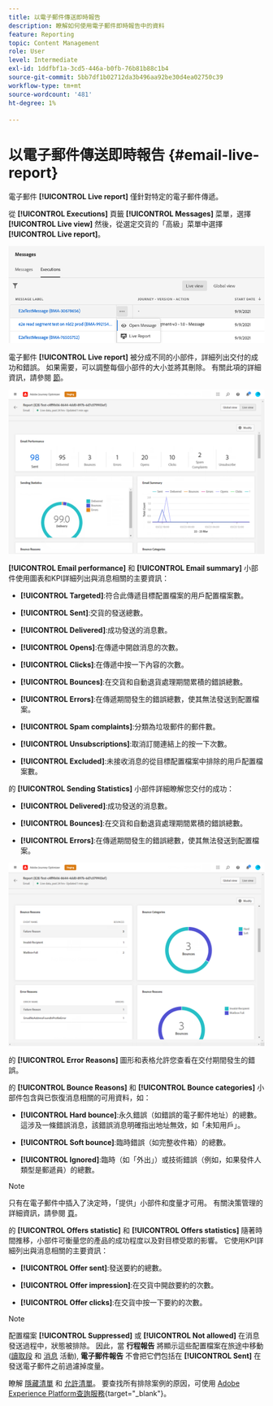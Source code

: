 ```yaml
---
title: 以電子郵件傳送即時報告
description: 瞭解如何使用電子郵件即時報告中的資料
feature: Reporting
topic: Content Management
role: User
level: Intermediate
exl-id: 1ddfbf1a-3cd5-446a-b0fb-76b81b88c1b4
source-git-commit: 5bb7df1b02712da3b496aa92be30d4ea02750c39
workflow-type: tm+mt
source-wordcount: '481'
ht-degree: 1%

---
```


# 以電子郵件傳送即時報告 {#email-live-report}

電子郵件 **[!UICONTROL Live report]** 僅針對特定的電子郵件傳遞。

從 **[!UICONTROL Executions]** 頁籤 **[!UICONTROL Messages]** 菜單，選擇 **[!UICONTROL Live view]** 然後，從選定交貨的「高級」菜單中選擇 **[!UICONTROL Live report]**。

![](assets/live_report.png)

電子郵件 **[!UICONTROL Live report]** 被分成不同的小部件，詳細列出交付的成功和錯誤。 如果需要，可以調整每個小部件的大小並將其刪除。 有關此項的詳細資訊，請參閱 [節](live-report.md#modify-dashboard)。

![](assets/live_report_5.png)

**[!UICONTROL Email performance]** 和 **[!UICONTROL Email summary]** 小部件使用圖表和KPI詳細列出與消息相關的主要資訊：

* **[!UICONTROL Targeted]**:符合此傳遞目標配置檔案的用戶配置檔案數。

* **[!UICONTROL Sent]**:交貨的發送總數。

* **[!UICONTROL Delivered]**:成功發送的消息數。

* **[!UICONTROL Opens]**:在傳遞中開啟消息的次數。

* **[!UICONTROL Clicks]**:在傳遞中按一下內容的次數。

* **[!UICONTROL Bounces]**:在交貨和自動退貨處理期間累積的錯誤總數。

* **[!UICONTROL Errors]**:在傳遞期間發生的錯誤總數，使其無法發送到配置檔案。

* **[!UICONTROL Spam complaints]**:分類為垃圾郵件的郵件數。

* **[!UICONTROL Unsubscriptions]**:取消訂閱連結上的按一下次數。

* **[!UICONTROL Excluded]**:未接收消息的從目標配置檔案中排除的用戶配置檔案數。

的 **[!UICONTROL Sending Statistics]** 小部件詳細瞭解您交付的成功：

* **[!UICONTROL Delivered]**:成功發送的消息數。

* **[!UICONTROL Bounces]**:在交貨和自動退貨處理期間累積的錯誤總數。

* **[!UICONTROL Errors]**:在傳遞期間發生的錯誤總數，使其無法發送到配置檔案。

![](assets/live_report_6.png)

的 **[!UICONTROL Error Reasons]** 圖形和表格允許您查看在交付期間發生的錯誤。

的 **[!UICONTROL Bounce Reasons]** 和 **[!UICONTROL Bounce categories]** 小部件包含與已恢復消息相關的可用資料，如：

* **[!UICONTROL Hard bounce]**:永久錯誤（如錯誤的電子郵件地址）的總數。 這涉及一條錯誤消息，該錯誤消息明確指出地址無效，如「未知用戶」。

* **[!UICONTROL Soft bounce]**:臨時錯誤（如完整收件箱）的總數。

* **[!UICONTROL Ignored]**:臨時（如「外出」）或技術錯誤（例如，如果發件人類型是郵遞員）的總數。

>[!NOTE]
>
>只有在電子郵件中插入了決定時，「提供」小部件和度量才可用。 有關決策管理的詳細資訊，請參閱 [頁](../offers/get-started/starting-offer-decisioning.md)。

的 **[!UICONTROL Offers statistic]** 和 **[!UICONTROL Offers statistics]** 隨著時間推移，小部件可衡量您的產品的成功程度以及對目標受眾的影響。 它使用KPI詳細列出與消息相關的主要資訊：

* **[!UICONTROL Offer sent]**:發送要約的總數。

* **[!UICONTROL Offer impression]**:在交貨中開啟要約的次數。

* **[!UICONTROL Offer clicks]**:在交貨中按一下要約的次數。

>[!NOTE]
>
>配置檔案 **[!UICONTROL Suppressed]** 或 **[!UICONTROL Not allowed]** 在消息發送過程中，狀態被排除。 因此，當 **行程報告** 將顯示這些配置檔案在旅途中移動([讀取段](../building-journeys/read-segment.md) 和 [消息](../building-journeys/journeys-message.md) 活動), **電子郵件報告** 不會把它們包括在 **[!UICONTROL Sent]** 在發送電子郵件之前過濾掉度量。
>
>瞭解 [隱藏清單](suppression-list.md) 和 [允許清單](../configuration/allow-list.md)。 要查找所有排除案例的原因，可使用 [Adobe Experience Platform查詢服務](https://experienceleague.adobe.com/docs/experience-platform/query/api/getting-started.html){target=&quot;_blank&quot;}。
